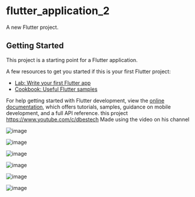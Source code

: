 # flutter_application_2

A new Flutter project.

## Getting Started

This project is a starting point for a Flutter application.

A few resources to get you started if this is your first Flutter project:

- [Lab: Write your first Flutter app](https://docs.flutter.dev/get-started/codelab)
- [Cookbook: Useful Flutter samples](https://docs.flutter.dev/cookbook)

For help getting started with Flutter development, view the
[online documentation](https://docs.flutter.dev/), which offers tutorials,
samples, guidance on mobile development, and a full API reference.
this project https://www.youtube.com/c/dbestech
Made using the video on his channel



![image](https://user-images.githubusercontent.com/66389332/187091800-98aa0f23-f6fa-4397-99c0-3f003630f088.png)


![image](https://user-images.githubusercontent.com/66389332/187091807-0bc5da63-9cbe-44c4-bb04-02be9c41f8bc.png)


![image](https://user-images.githubusercontent.com/66389332/187091812-4f7aa42b-46cf-479c-91d8-618ecd90d3ef.png)


![image](https://user-images.githubusercontent.com/66389332/187091816-024bfcd0-62bf-40c9-a743-3c633c6c33da.png)

![image](https://user-images.githubusercontent.com/66389332/187091821-1268db54-8bd5-4c3c-9e3c-8e35b0b4ce33.png)

![image](https://user-images.githubusercontent.com/66389332/187091825-d9b01105-33ab-4d1d-b353-1892c4dca0ff.png)





